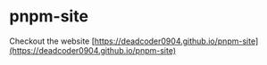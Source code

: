 # pnpm-site

Checkout the website
[https://deadcoder0904.github.io/pnpm-site](https://deadcoder0904.github.io/pnpm-site)
